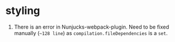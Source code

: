 # styling

1. There is an error in Nunjucks-webpack-plugin. Need to be fixed manually (`~128 line`) as `compilation.fileDependencies` is a  `set`.

